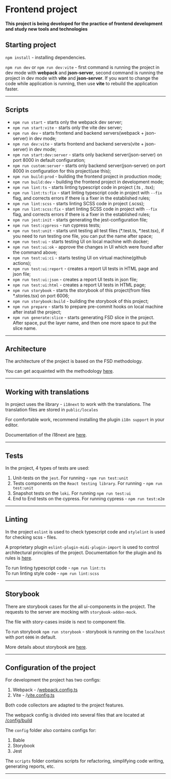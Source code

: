 # Frontend project 

**This project is being developed for the practice of frontend development and study new tools and technologies**

## Starting project

``npm install`` - installing dependencies.
  
``npm run dev`` or ``npm run dev:vite`` - first command is running the project in dev mode with **webpack** and **json-server**,
second command is running the project in dev mode with **vite** and **json-server**. If you want to change the code while application is running,
then use **vite** to rebuild the application faster. 

----

## Scripts

- ``npm run start`` - starts only the webpack dev server;
- ``npm run start:vite`` - starts only the vite dev server;
- ``npm run dev`` - starts frontend and backend servers(webpack + json-server) in dev mode;
- ``npm run dev:vite`` - starts frontend and backend servers(vite + json-server) in dev mode;
- ``npm run start:dev:server`` - starts only backend server(json-server) on port 8000 in default configuration;
- ``npm run custom:server`` - starts only backend server(json-server) on port 8000 in configuration for this project(use this); 
- ``npm run build:prod`` - building the frontend project in production mode;
- ``npm run build:dev`` - building the frontend project in development mode; 
- ``npm run lint:ts`` - starts linting typescript code in project (.ts , .tsx);
- ``npm run lint:ts:fix`` - start linting typescript code in project with ``--fix`` flag, and corrects errors
if there is a fixer in the established rules;
- ``npm run lint:scss`` - starts linting SCSS code in project (.scss);
- ``npm run lint:scss:fix`` - start linting SCSS code in project with ``--fix`` flag, and corrects errors
if there is a fixer in the established rules;
- ``npm run jest:init`` - starts generating the jest-configuration file;
- ``npm run test:cypress`` - run cypress tests;
- ``npm run test:unit`` - starts unit testing all test files (*.test.ts, *.test.tsx), if you need to run testing one
file, you can put the name after space;
- ``npm run test:ui`` - starts testing UI on local machine with docker;
- ``npm run test:ui:ok`` - approve the changes in UI which were found after the command above;
- ``npm run test:ui:ci`` - starts testing UI on virtual machine(github actions);
- ``npm run test:ui:report`` - creates a report UI tests in HTML page and json file;
- ``npm run test:ui:json`` - creates a report UI tests in json file;
- ``npm run test:ui:html`` - creates a report UI tests in HTML page;
- ``npm run storybook`` - starts the storybook of this project(from files *.stories.tsx) on port 6006;
- ``npm run storybook:build`` - building the storybook of this project;
- ``npm run prepare`` - starts to prepare pre-commit hooks on local machine after install the project; 
- ``npm run generate:slice`` - starts generating FSD slice in the project. After space, put the layer name, and then 
one more space to put the slice name.
----

## Architecture

The architecture of the project is based on the FSD methodology.  

You can get acquainted with the methodology [here](https://feature-sliced.design/).

----

## Working with translations

In project uses the library - `i18next` to work with the translations.
The translation files are stored in  `public/locales`   

For comfortable work, recommend installing the plugin `i18n support` in your editor. 

Documentation of the i18next are [here](https://www.i18next.com/).

----

## Tests

In the project, 4 types of tests are used:
1. Unit-tests on the `jest`. For running - `npm run test:unit`
2. Tests components on the `React testing library`. For running - `npm run test:unit`
3. Snapshot tests on the `loki`. For running `npm run test:ui`
4. End to End tests on the cypress. For running cypress - `npm run test:e2e` 

---

## Linting

In the project `eslint` is used to check typescript code and 
`stylelint` is used for checking scss - files. 

A proprietary plugin `eslint-plugin-midi-plugin-import` is used to control architectural principles of the project.
Documentation for the plugin and its rules is [here](https://github.com/MiDimas/eslint-plugin-midi-frontend-import-plugin).

To run linting typescript code - `npm run lint:ts`  
To run linting style code - `npm run lint:scss`

----

## Storybook

There are storybook cases for the all ui-components in the project. 
The requests to the server are mocking with `storybook-addon-mock`.

The file with story-cases inside is next to component file.

To run storybook `npm run storybook` - storybook is running on the `localhost` 
with port `6006` in default.

More details about storybook are [here](https://storybook.js.org/docs/get-started).

----

## Configuration of the project

For development the project has two configs:
1. Webpack - /[webpack.config.ts](webpack.config.ts)
2. Vite - /[vite.config.ts](vite.config.ts)  

Both code collectors are adapted to the project features.

The webpack config is divided into several files that are located at [/config/build](config%2Fbuild)

The `config` folder also contains configs for:
1. Bable
2. Storybook
3. Jest

The `scripts` folder contains scripts for refactoring, simplifying code writing, 
generating reports, etc.

----